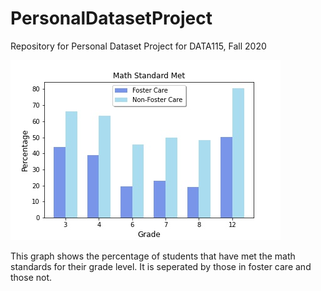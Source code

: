 # PersonalDatasetProject
Repository for Personal Dataset Project for DATA115, Fall 2020


![Math standards met by grade](https://raw.githubusercontent.com/Choliman/PersonalDatasetProject/master/Math_Standards_Met.jpg)

This graph shows the percentage of students that have met the math standards for their grade level. It is seperated by those in foster care and those not.
